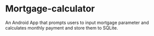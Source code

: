 # Mortgage-calculator
An Android App that prompts users to input mortgage parameter and calculates monthly payment and store them to SQLite.
